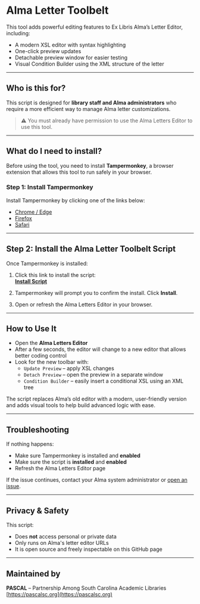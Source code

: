 # Alma Letter Toolbelt

This tool adds powerful editing features to Ex Libris Alma’s Letter Editor, including:

- A modern XSL editor with syntax highlighting
- One-click preview updates
- Detachable preview window for easier testing
- Visual Condition Builder using the XML structure of the letter

---

## Who is this for?

This script is designed for **library staff and Alma administrators** who require a more efficient way to manage Alma letter customizations.

> ⚠️ You must already have permission to use the Alma Letters Editor to use this tool.

---

## What do I need to install?

Before using the tool, you need to install **Tampermonkey**, a browser extension that allows this tool to run safely in your browser.

### Step 1: Install Tampermonkey

Install Tampermonkey by clicking one of the links below:

- [Chrome / Edge](https://www.tampermonkey.net/?ext=dhdg&browser=chrome)
- [Firefox](https://www.tampermonkey.net/?ext=dhdg&browser=firefox)
- [Safari](https://www.tampermonkey.net/?ext=dhdg&browser=safari)

---

## Step 2: Install the Alma Letter Toolbelt Script

Once Tampermonkey is installed:

1. Click this link to install the script:  
   **[Install Script](https://github.com/PASCAL-SC/alma-letter-editor-plus/raw/refs/heads/main/alma-letter-toolbelt.user.js)**

2. Tampermonkey will prompt you to confirm the install. Click **Install**.

3. Open or refresh the Alma Letters Editor in your browser.

---

## How to Use It

- Open the **Alma Letters Editor**
- After a few seconds, the editor will change to a new editor that allows better coding control
- Look for the new toolbar with:
  - `Update Preview` – apply XSL changes
  - `Detach Preview` – open the preview in a separate window
  - `Condition Builder` – easily insert a conditional XSL using an XML tree

The script replaces Alma’s old editor with a modern, user-friendly version and adds visual tools to help build advanced logic with ease.

---

## Troubleshooting

If nothing happens:

- Make sure Tampermonkey is installed and **enabled**
- Make sure the script is **installed** and **enabled**
- Refresh the Alma Letters Editor page

If the issue continues, contact your Alma system administrator or [open an issue](https://github.com/PASCAL-SC/alma-letter-editor-plus/issues).

---

## Privacy & Safety

This script:

- Does **not** access personal or private data
- Only runs on Alma's letter editor URLs
- It is open source and freely inspectable on this GitHub page

---

## Maintained by

**PASCAL** – Partnership Among South Carolina Academic Libraries  
[https://pascalsc.org](https://pascalsc.org)
